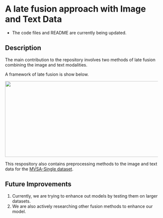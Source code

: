 # A late fusion approach with Image and Text Data
- The code files and README are currently being updated. 

## Description
The main contribution to the repository involves two methods of late fusion combining the image and text modalities.

A framework of late fusion is show below.
 <p align = "center" >
 <image src = "https://github.com/user-attachments/assets/d2313740-e9b8-452b-a373-5ef56e2c7fd2" width = "800" height = "250">
 </p>

   
This respository also contains preprocessing methods to the image and text data for the [MVSA-Single dataset](https://mcrlab.net/research/mvsa-sentiment-analysis-on-multi-view-social-data/). 


## Future Improvements
1. Currently, we are trying to enhance out models by testing them on larger datasets.
2. We are also actively researching other fusion methods to enhance our model.
